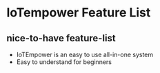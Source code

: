
# IoTempower Feature List

## nice-to-have feature-list

- IoTEmpower is an easy to use all-in-one system
- Easy to understand for beginners 
